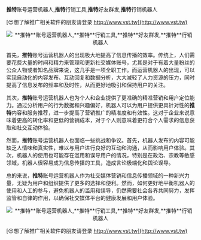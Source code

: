 **推特**账号运营机器人,**推特**行销工具,**推特**好友群发,**推特**行销机器人

[😍想了解推广相关软件的朋友请登录 http://www.vst.tw](http://www.vst.tw)

 <center><img src="https://vst.tw/MP4/tuiguang/png/7.png" alt="**推特**账号运营机器人,**推特**行销工具,**推特**好友群发,**推特**行销机器人"></center>

首先，**推特**账号运营机器人的出现极大地提高了信息传播的效率。传统上，人们需要花费大量的时间和精力来管理和更新社交媒体账号，尤其是对于有着大量粉丝的公众人物或者知名品牌来说，这几乎是一项全职工作。而运营机器人的出现，可以实现自动化的内容发布、互动回复和数据分析，大大减轻了人力资源的压力，同时提高了信息发布的频率和及时性，从而更好地吸引和保持用户的关注。

其次，**推特**账号运营机器人也为个人和企业提供了更准确的精准营销和用户定位能力。通过分析用户的行为数据和兴趣偏好，机器人可以为用户提供更具针对性的**推特**内容和服务推荐，进一步提高了营销推广的精准度和有效性。这对于企业来说意味着更高的转化率和更低的营销成本，对于个人则意味着更符合个人需求的信息获取和社交互动体验。

然而，**推特**账号运营机器人也面临一些挑战和争议。首先，机器人发布的内容可能缺乏人情味和真实性，难以与用户进行良好的互动和沟通，从而影响用户体验。其次，机器人的使用也可能存在滥用和误导用户的情况，特别是在政治、宗教等敏感领域，机器人很容易成为信息传播的工具，造成言论极端化和舆论误导。

总的来说，**推特**账号运营机器人作为社交媒体营销和信息传播领域的一种新兴力量，无疑为用户和组织提供了更多的选择和便利。然而，如何更好地平衡机器人的使用和人工的参与，避免机器人的滥用和误导，仍然需要社会各界共同努力，发挥监管和自律的作用，以确保社交媒体平台的健康发展和用户体验。

 <center><img src="https://vst.tw/MP4/tuiguang/png/4.png" alt="**推特**账号运营机器人,**推特**行销工具,**推特**好友群发,**推特**行销机器人"></center>

[😍想了解推广相关软件的朋友请登录 http://www.vst.tw](http://www.vst.tw)



